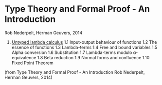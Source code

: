# Type Theory and Formal Proof - An Introduction
Rob Nederpelt, Herman Geuvers, 2014

1. [Untyped lambda calculus](01-untyped-lambda-calculus.md)
  1.1 Input-output behaviour of functions
  1.2 The essence of functions
  1.3 Lambda-terms
  1.4 Free and bound variables
  1.5 Alpha conversion
  1.6 Substitution
  1.7 Lambda-terms modulo α-equivalence
  1.8 Beta reduction
  1.9 Normal forms and confluence
  1.10 Fixed Point Theorem

(from Type Theory and Formal Proof - An Introduction Rob Nederpelt, Herman Geuvers, 2014)
